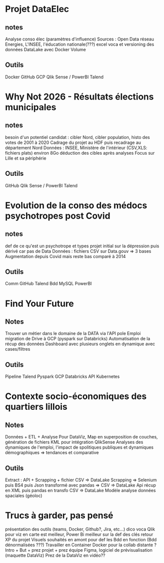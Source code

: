 # Projet DataElec

## notes

Analyse conso élec (paramètres d'influence)
Sources : Open Data réseau Energies, L'INSEE, l'éducation nationale(???)
excel voca et versioning des données
DataLake avec Docker Volume

## Outils

Docker
GitHub
GCP
Qlik Sense / PowerBI
Talend

# Why Not 2026 - Résultats élections municipales

## notes

besoin d'un potentiel candidat : cibler Nord, cibler population, histo des votes de 2001 à 2020
Cadrage du projet au HDF puis recadrage au département Nord
Données : INSEE, Ministère de l'intérieur (CSV,XLS: fichiers plats) environ 8Go
déduction des cibles après analyses
Focus sur Lille et sa périphérie

## Outils

GitHub
Qlik Sense / PowerBI
Talend

# Evolution de la conso des médocs psychotropes post Covid

## notes

def de ce qu'est un psychotrope et types
projet initial sur la dépression puis dérivé car pas de Data
Données : fichiers CSV sur Data.gouv => 3 bases
Augmentation depuis Covid mais reste bas comparé à 2014

## Outils

Comm
GitHub
Talend
Bdd MySQL
PowerBI

# Find Your Future

## Notes

Trouver un métier dans le domaine de la DATA via l'API pole Emploi
migration de Drive à GCP (pyspark sur Databricks)
Automatisation de la récup des données
Dashboard avec plusieurs onglets en dynamique avec cases/filtres

## Outils

Pipeline
Talend
Pyspark
GCP
Databricks
API
Kubernetes

# Contexte socio-économiques des quartiers lillois

## Notes

Données + ETL + Analyse
Pour DataViz, Map en superposition de couches, génération de fichiers KML pour intégration QlikSense
Analyses des dynamiques de l'emploi, l'impact de spolitiques publiques et dynamiques démographiques
=> tendances et comparative

## Outils

Extract : API + Scrapping + fichier CSV => DataLake
Scrapping => Selenium puis BS4 puis Json transformé avec pandas => CSV => DataLake
Api récup en XML puis pandas en transfo CSV => DataLake
Modèle analyse données spaciales (géoloc)

# Trucs à garder, pas pensé

présentation des outils (teams, Docker, Github?, Jira, etc...)
dico voca
Qlik pour viz en carte est meilleur, Power Bi meilleur sur la def des clés
retour XP du projet
Visuels souhaités en amont pour def les Bdd en fonction (Bdd dénormalisées ???)
Travailler en Container Docker pour la collab distante ?
Intro + But + prez projet + prez équipe
Figma, logiciel de prévisualisation (maquette DataViz)
Prez de la DataViz en vidéo??
